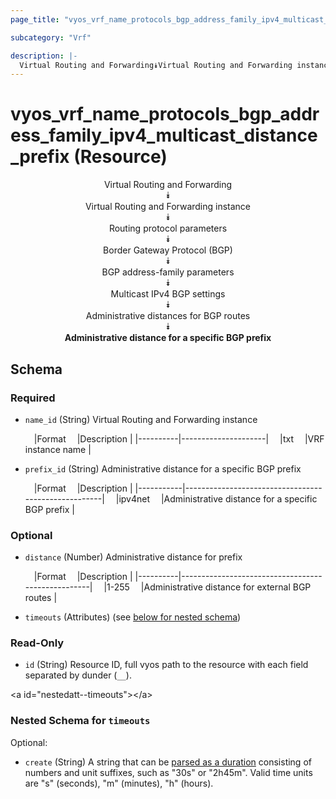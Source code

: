 ```yaml
---
page_title: "vyos_vrf_name_protocols_bgp_address_family_ipv4_multicast_distance_prefix Resource - vyos"

subcategory: "Vrf"

description: |- 
  Virtual Routing and Forwarding⯯Virtual Routing and Forwarding instance⯯Routing protocol parameters⯯Border Gateway Protocol (BGP)⯯BGP address-family parameters⯯Multicast IPv4 BGP settings⯯Administrative distances for BGP routes⯯Administrative distance for a specific BGP prefix
---
```


# vyos_vrf_name_protocols_bgp_address_family_ipv4_multicast_distance_prefix (Resource)
<center>

Virtual Routing and Forwarding  
⯯  
Virtual Routing and Forwarding instance  
⯯  
Routing protocol parameters  
⯯  
Border Gateway Protocol (BGP)  
⯯  
BGP address-family parameters  
⯯  
Multicast IPv4 BGP settings  
⯯  
Administrative distances for BGP routes  
⯯  
**Administrative distance for a specific BGP prefix**


</center>

## Schema

### Required

- `name_id` (String) Virtual Routing and Forwarding instance

    &emsp;|Format  &emsp;|Description        |
    |----------|---------------------|
    &emsp;|txt     &emsp;|VRF instance name  |
- `prefix_id` (String) Administrative distance for a specific BGP prefix

    &emsp;|Format   &emsp;|Description                                        |
    |-----------|-----------------------------------------------------|
    &emsp;|ipv4net  &emsp;|Administrative distance for a specific BGP prefix  |

### Optional

- `distance` (Number) Administrative distance for prefix

    &emsp;|Format  &emsp;|Description                                      |
    |----------|---------------------------------------------------|
    &emsp;|1-255   &emsp;|Administrative distance for external BGP routes  |
- `timeouts` (Attributes) (see [below for nested schema](#nestedatt--timeouts))

### Read-Only

- `id` (String) Resource ID, full vyos path to the resource with each field separated by dunder (`__`).

&lt;a id=&#34;nestedatt--timeouts&#34;&gt;&lt;/a&gt;
### Nested Schema for `timeouts`

Optional:

- `create` (String) A string that can be [parsed as a duration](https://pkg.go.dev/time#ParseDuration) consisting of numbers and unit suffixes, such as &#34;30s&#34; or &#34;2h45m&#34;. Valid time units are &#34;s&#34; (seconds), &#34;m&#34; (minutes), &#34;h&#34; (hours).  
